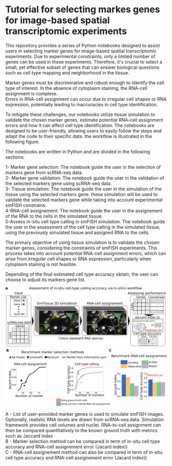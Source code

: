 

# Tutorial for selecting markes genes for image-based spatial transcriptomic experiments
This repository provides a series of Python notebooks designed to assist users in selecting marker
genes for image-based spatial transcriptomic experiments. Due to experimental constraints,
only a limited number of genes can be used in these experiments. Therefore, 
it's crucial to select a small, yet effective subset of genes that can
answer biological questions such as cell type mapping and neighborhood in the tissue.  

Marker genes must be discriminative and robust enough to identify the cell type of interest.
In the absence of cytoplasm staining,  the RNA-cell assignment is complexe.  
Errors in RNA-cell assignment can occur due to irregular cell shapes or RNA expression,
potentially leading to inaccuracies in cell type identification.  

To mitigate these challenges, our notebooks utilize tissue simulation to 
validate the chosen marker genes, estimate potential RNA-cell assignment errors and how it can affect cell type identification. 
The notebooks are designed to be user-friendly, allowing users to easily follow the
steps and adapt the code to their specific data. the workflow is illustrated in the following figure.


The notebooks are written in Python and are divided in the following sections:

1- Marker gene selection: The notebook guide the user in the selection of markers gene from scRNA-seq data.  
2- Marker gene validation: The notebook guide the user in the validation of the selected markers gene using scRNA-seq data.  
3- Tissue simulation: The notebook guide the user in the simulation of the tissue using the selected markers gene. these simulation will be used to validate the selected markers gene 
while taking into account experimental smFISH constrains.  
4-RNA-cell assignement: The notebook guide the user in the assignement
of the RNA to the cells in the simulated tissue.  
5-Assess in-situ cell type calling in smFISH simulation. The notebook guide the user in the assessment of the cell type calling in the simulated tissue, 
using the previously simulated tissue and assigned RNA to the cells. 

The primary objective of using tissue simulation is to validate
the chosen marker genes, considering the constraints of smFISH experiments.
This process takes into account potential RNA-cell assignment errors, which can arise from
irregular cell shapes or RNA expression, particularly when cytoplasm staining is not feasible.

Depending of the final estimated cell type accuracy obtain, the user can choose to adjust its markers gene list.

![Alt text](fig/preparing_experiment4.png?raw=true "Title")

 A - List of user-provided marker genes is used to simulate smFISH images.
 Optionally, realistic RNA levels are drawn from scRNA-seq data. 
 Simulation framework provides cell volumes and nuclei. 
 RNA-to-cell assignment can then be compared quantitatively to the 
 known ground truth with metrics such as Jaccard index  
 B - Marker selection method can be compared in term of in-situ cell type accuracy and RNA-cell assignement error (Jacard index))  
 C - RNA-cell assignement method can also be compared in term of in-situ cell type accuracy and RNA-cell assignement error (Jacard index))

